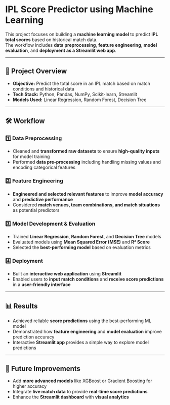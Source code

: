 # IPL Score Predictor using Machine Learning

This project focuses on building a **machine learning model** to predict **IPL total scores** based on historical match data.  
The workflow includes **data preprocessing**, **feature engineering**, **model evaluation**, and **deployment as a Streamlit web app**.

---

## 📂 Project Overview

- **Objective:** Predict the total score in an IPL match based on match conditions and historical data  
- **Tech Stack:** Python, Pandas, NumPy, Scikit-learn, Streamlit  
- **Models Used:** Linear Regression, Random Forest, Decision Tree  

---

## 🛠 Workflow

### 1️⃣ Data Preprocessing
- Cleaned and **transformed raw datasets** to ensure **high-quality inputs** for model training  
- Performed **data pre-processing** including handling missing values and encoding categorical features  

### 2️⃣ Feature Engineering
- **Engineered and selected relevant features** to improve **model accuracy** and **predictive performance**  
- Considered **match venues, team combinations, and match situations** as potential predictors  

### 3️⃣ Model Development & Evaluation
- Trained **Linear Regression**, **Random Forest**, and **Decision Tree** models  
- Evaluated models using **Mean Squared Error (MSE)** and **R² Score**  
- Selected the **best-performing model** based on evaluation metrics  

### 4️⃣ Deployment
- Built an **interactive web application** using **Streamlit**  
- Enabled users to **input match conditions** and **receive score predictions** in a **user-friendly interface**

---

## 📊 Results

- Achieved reliable **score predictions** using the best-performing ML model  
- Demonstrated how **feature engineering** and **model evaluation** improve prediction accuracy  
- Interactive **Streamlit app** provides a simple way to explore model predictions

---

## 🚀 Future Improvements

- Add **more advanced models** like XGBoost or Gradient Boosting for higher accuracy  
- Integrate **live match data** to provide **real-time score predictions**  
- Enhance the **Streamlit dashboard** with **visual analytics**  
